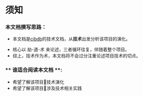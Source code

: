 # 须知
### 本文档撰写思路：
* 本文档是[cibdb](README.md)的技术文档，从**技术**出发分析该项目的演化。
- 核心以 劫-道-术 来论述，三者循环往复，伴随着整个项目。
- 综上，技术作为术，本文档将不会过分注重论述项目技术的切点。


### ** 谁适合阅读本文档 **:
   - 希望了解该项目技术演化
   - 希望了解该项目涉及技术相关实践